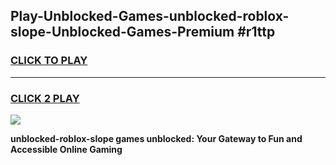
## Play-Unblocked-Games-unblocked-roblox-slope-Unblocked-Games-Premium #r1ttp
<h3>
<a href="https://premium.freeplayer.one?title=unblocked-roblox-slope&ref=12M">CLICK TO PLAY</a></h3>
<hr>

<h3>
<a href="https://premium.freeplayer.one?title=unblocked-roblox-slope&ref=12M">CLICK 2 PLAY</a>
  
</h3>

<a href="https://premium.freeplayer.one?title=unblocked-roblox-slope&ref=12M"><img src="https://clearcache.store/games.png"></a>


**unblocked-roblox-slope games unblocked: Your Gateway to Fun and Accessible Online Gaming**
